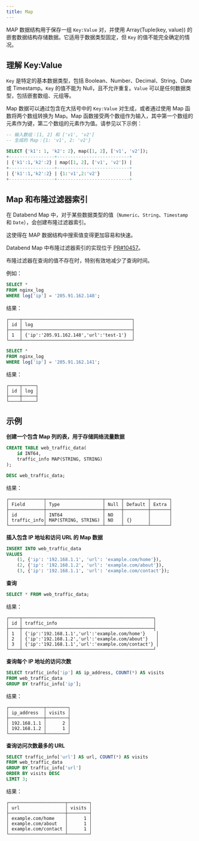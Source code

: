 ```yaml
---
title: Map
---
```


MAP 数据结构用于保存一组 `Key:Value` 对，并使用 Array(Tuple(key, value)) 的嵌套数据结构存储数据。它适用于数据类型固定，但 `Key` 的值不能完全确定的情况。

## 理解 Key:Value

`Key` 是特定的基本数据类型，包括 Boolean、Number、Decimal、String、Date 或 Timestamp。`Key` 的值不能为 Null，且不允许重复。`Value` 可以是任何数据类型，包括嵌套数组、元组等。

Map 数据可以通过包含在大括号中的 `Key:Value` 对生成，或者通过使用 Map 函数将两个数组转换为 Map。Map 函数接受两个数组作为输入，其中第一个数组的元素作为键，第二个数组的元素作为值。请参见以下示例：

```sql
-- 输入数组：[1, 2] 和 ['v1', 'v2']
-- 生成的 Map：{1: 'v1', 2: 'v2'}

SELECT {'k1': 1, 'k2': 2}, map([1, 2], ['v1', 'v2']);
+-----------------+---------------------------+
| {'k1':1,'k2':2} | map([1, 2], ['v1', 'v2']) |
+-----------------+---------------------------+
| {'k1':1,'k2':2} | {1:'v1',2:'v2'}           |
+-----------------+---------------------------+
```

## Map 和布隆过滤器索引

在 Databend Map 中，对于某些数据类型的值（`Numeric`、`String`、`Timestamp` 和 `Date`），会创建布隆过滤器索引。

这使得在 MAP 数据结构中搜索值变得更加容易和快速。

Databend Map 中布隆过滤器索引的实现位于 [PR#10457](https://github.com/datafuselabs/databend/pull/10457)。

布隆过滤器在查询的值不存在时，特别有效地减少了查询时间。

例如：
```sql
SELECT *
FROM nginx_log
WHERE log['ip'] = '205.91.162.148';
```
结果：
```
┌────┬─────────────────────────────────────────┐
│ id │ log                                     │
├────┼─────────────────────────────────────────┤
│ 1  │ {'ip':'205.91.162.148','url':'test-1'}  │
└────┴─────────────────────────────────────────┘
```

```sql
SELECT *
FROM nginx_log
WHERE log['ip'] = '205.91.162.141';
```
结果：
```
┌────┬─────┐
│ id │ log │
├────┼─────┤
└────┴─────┘
```

## 示例

**创建一个包含 Map 列的表，用于存储网络流量数据**

```sql
CREATE TABLE web_traffic_data(
    id INT64, 
    traffic_info MAP(STRING, STRING)
);
```

```sql
DESC web_traffic_data;
```

结果：
```
┌─────────────┬─────────────────────┬──────┬─────────┬───────┐
│ Field       │ Type                │ Null │ Default │ Extra │
├─────────────┼─────────────────────┼──────┼─────────┼───────┤
│ id          │ INT64               │ NO   │         │       │
│ traffic_info│ MAP(STRING, STRING) │ NO   │ {}      │       │
└─────────────┴─────────────────────┴──────┴─────────┴───────┘
```

**插入包含 IP 地址和访问 URL 的 Map 数据**

```sql
INSERT INTO web_traffic_data 
VALUES
    (1, {'ip': '192.168.1.1', 'url': 'example.com/home'}),
    (2, {'ip': '192.168.1.2', 'url': 'example.com/about'}),
    (3, {'ip': '192.168.1.1', 'url': 'example.com/contact'});
```

**查询**

```sql
SELECT * FROM web_traffic_data;
```
结果：
```
┌────┬─────────────────────────────────────────────────┐
│ id │ traffic_info                                    │
├────┼─────────────────────────────────────────────────┤
│ 1  │ {'ip':'192.168.1.1','url':'example.com/home'}    │
│ 2  │ {'ip':'192.168.1.2','url':'example.com/about'}   │
│ 3  │ {'ip':'192.168.1.1','url':'example.com/contact'} │
└────┴─────────────────────────────────────────────────┘
```

**查询每个 IP 地址的访问次数**

```sql
SELECT traffic_info['ip'] AS ip_address, COUNT(*) AS visits
FROM web_traffic_data
GROUP BY traffic_info['ip'];
```

结果：
```
┌─────────────┬────────┐
│ ip_address  │ visits │
├─────────────┼────────┤
│ 192.168.1.1 │      2 │
│ 192.168.1.2 │      1 │
└─────────────┴────────┘
```

**查询访问次数最多的 URL**
```sql
SELECT traffic_info['url'] AS url, COUNT(*) AS visits
FROM web_traffic_data
GROUP BY traffic_info['url']
ORDER BY visits DESC
LIMIT 3;
```

结果：
```
┌─────────────────────┬────────┐
│ url                 │ visits │
├─────────────────────┼────────┤
│ example.com/home    │      1 │
│ example.com/about   │      1 │
│ example.com/contact │      1 │
└─────────────────────┴────────┘
```